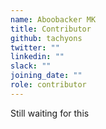 ```yaml
---
name: Aboobacker MK
title: Contributor
github: tachyons
twitter: ""
linkedin: ""
slack: ""
joining_date: ""
role: contributor
---
```


Still waiting for this
